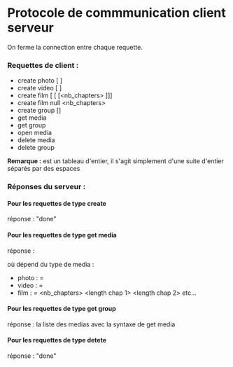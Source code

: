 # Protocole de commmunication client serveur

On ferme la connection entre chaque requette.

### Requettes de client :
* create photo [<name> <path> <latitude> <longitude>]
* create video [<name> <path> <length>]
* create film [<name> <path> [<length> [<nb_chapters> <tab>]]]
* create film <name> <path> null <nb_chapters> <tab>
* create group [<name>]
* get media <name>
* get group <name>
* open media <name>
* delete media <name>
* delete group <name>

**Remarque :** <tab>
<tab> est un tableau d'entier, il s'agit simplement d'une suite d'entier
séparés par des espaces

### Réponses du serveur :

#### Pour les requettes de type create

réponse : "done"

#### Pour les requettes de type get media

réponse :
<media type> <name> <path> <info>

où <info> dépend du type de media :
* photo : <info> = <latitude> <longitude>
* video : <info> = <length>
* film : <info> = <nb_chapters> <length chap 1> <length chap 2> etc...

#### Pour les requettes de type get group

réponse : la liste des medias avec la syntaxe de get media

#### Pour les requettes de type detete

réponse : "done"
